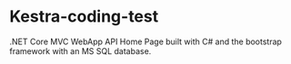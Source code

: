 # Kestra-coding-test
.NET Core MVC WebApp API Home Page built with C# and the bootstrap framework with an MS SQL database.
